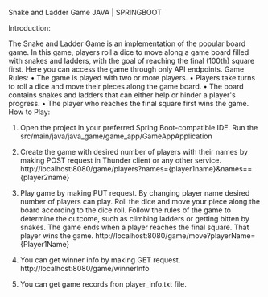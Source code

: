Snake and Ladder Game
JAVA | SPRINGBOOT

Introduction:

The Snake and Ladder Game is an implementation of the popular board game. In this game, players roll a dice to move along a game board filled with snakes and ladders, with the goal of reaching the final (100th) square first. Here you can access the game through only API endpoints.
Game Rules:
•	The game is played with two or more players.
•	Players take turns to roll a dice and move their pieces along the game board.
•	The board contains snakes and ladders that can either help or hinder a player's progress.
•	The player who reaches the final square first wins the game.
How to Play:
1.	Open the project in your preferred Spring Boot-compatible IDE. Run the src/main/java/java_game/game_app/GameAppApplication

2.	Create the game with desired number of players with their names by making POST request in Thunder client or any other service.
http://localhost:8080/game/players?names={player1name}&names=={player2name}

3.	Play game by making PUT request. By changing player name desired number of players can play. Roll the dice and move your piece along the board according to the dice roll. Follow the rules of the game to determine the outcome, such as climbing ladders or getting bitten by snakes. The game ends when a player reaches the final square. That player wins the game.
http://localhost:8080/game/move?playerName={Player1Name}

4.	You can get winner info by making GET request.
http://localhost:8080/game/winnerInfo

5.	You can get game records fron player_info.txt file.

